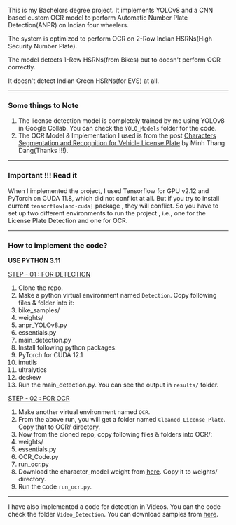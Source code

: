 This is my Bachelors degree project. It implements YOLOv8 and a CNN based custom OCR model to perform Automatic Number Plate Detection(ANPR) on Indian four wheelers.

The system is optimized to perform OCR on 2-Row Indian HSRNs(High Security Number Plate).

The model detects 1-Row HSRNs(from Bikes) but to doesn't perform OCR correctly.

It doesn't detect Indian Green HSRNs(for EVS) at all.

---

### Some things to Note

1. The license detection model is completely trained by me using YOLOv8 in Google Collab. You can check the `YOLO_Models` folder for the code.
2. The OCR Model & Implementation I used is from the post [Characters Segmentation and Recognition for Vehicle License Plate](http://dangminhthang.com/knowledge-sharing/characters-segmentation-and-recognition-for-vehicle-license-plate/)  by Minh Thang Dang(Thanks !!!).

---

### Important !!! Read it

When I implemented the project, I used Tensorflow for GPU v2.12 and PyTorch on CUDA 11.8, which did not conflict at all. But if you try to install current  `tensorflow[and-cuda]` package , they will conflict. So you have to set up two different environments to run the project , i.e., one for the License Plate Detection and  one for OCR.

---

### How to implement the code?

**USE PYTHON 3.11**

<u>STEP - 01 : FOR DETECTION</u>

1. Clone the repo.
2. Make a python virtual environment named `Detection`. Copy following files & folder into it:
 1. bike_samples/
 2. weights/
 3. anpr_YOLOv8.py
 4. essentials.py
 5. main_detection.py
3. Install following python packages:
 1. PyTorch for CUDA 12.1
 2. imutils
 3. ultralytics
 4. deskew
4. Run the main_detection.py. You can see the output in `results/` folder.

<u>STEP - 02 : FOR OCR</u>

1. Make another virtual environment named `OCR`.
2. From the above run, you will get a folder named  `Cleaned_License_Plate`.  Copy that to OCR/ directory.
3. Now from the cloned repo, copy following files & folders into OCR/:
 1. weights/
 2. essentials.py
 3. OCR_Code.py
 4. run_ocr.py
4. Download the character_model weight from [here](https://mega.nz/file/6ZclwBoC#CoSjE68a6P85UHDIYhPL26IjCyssvy7pL6vwxs-xGKw). Copy it to weights/ directory.
5. Run the code `run_ocr.py`.

---

I have also implemented a code for detection in Videos. You can the code check the folder `Video_Detection`. You can download samples from [here](https://mega.nz/folder/yYNATSab#_joN65RZaTYx8PvoovLZlQ).
